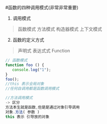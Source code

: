 #函数的四种调用模式(非常非常重要)
1. 调用模式

> 函数模式
> 方法模式
> 构造器模式
> 上下文模式

2. 函数的定义方式

> 声明式
> 表达式式
> Function

```javascript
// 函数模式
function foo () {
   console.log("1");
}
foo();
//this 表示全局对象
//任何自调用都是函数调用模式

//方法调用模式
-> 区分
方法本生就是函数,但是是通过对象引导调用
对象.方法( 参数 )
this 表示 引导放的对象
```